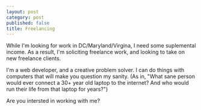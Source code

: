 ```yaml
---
layout: post
category: post
published: false
title: Freelancing
---
```

While I'm looking for work in DC/Maryland/Virgina, I need some suplemental income. As a result, I'm soliciting freelance work, and looking to take on new freelance clients. 

I'm a web developer, and a creative problem solver. I can do things with computers that will make you question my sanity. (As in, "What sane person would ever connect a 30+ year old laptop to the internet? And who would run their life from that laptop for years?") 

Are you intersted in working with me? 